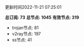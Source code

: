 更新时间2022-11-21 07:25:01

**总订阅: 73**
**总节点: 1045**
**有效节点: 319**
- trojan节点: 81
- v2ray节点: 197
- ss节点: 41
